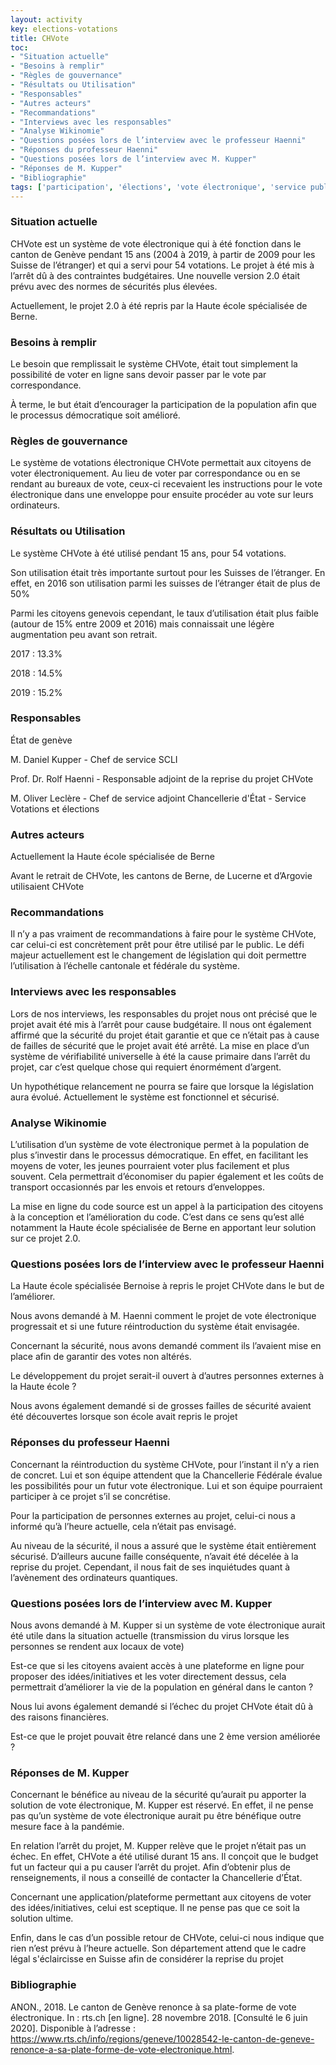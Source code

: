 ```yaml
---
layout: activity
key: elections-votations
title: CHVote
toc:
- "Situation actuelle"
- "Besoins à remplir"
- "Règles de gouvernance"
- "Résultats ou Utilisation"
- "Responsables"
- "Autres acteurs"
- "Recommandations"
- "Interviews avec les responsables"
- "Analyse Wikinomie"
- "Questions posées lors de l’interview avec le professeur Haenni"
- "Réponses du professeur Haenni"
- "Questions posées lors de l’interview avec M. Kupper"
- "Réponses de M. Kupper"
- "Bibliographie"
tags: ['participation', 'élections', 'vote électronique', 'service public', 'CHvote']
---
```


### Situation actuelle

CHVote est un système de vote électronique qui à été fonction dans le canton de Genève pendant 15 ans (2004 à 2019, à partir de 2009 pour les Suisse de l’étranger) et qui a servi pour 54 votations. Le projet à été mis à l’arrêt dû à des contraintes budgétaires. Une nouvelle version 2.0 était prévu avec des normes de sécurités plus élevées.

Actuellement, le projet 2.0 à été repris par la Haute école spécialisée de Berne.

### Besoins à remplir

Le besoin que remplissait le système CHVote, était tout simplement la possibilité de voter en ligne sans devoir passer par le vote par correspondance.

À terme, le but était d’encourager la participation de la population afin que le processus démocratique soit amélioré.

### Règles de gouvernance

Le système de votations électronique CHVote permettait aux citoyens de voter électroniquement. Au lieu de voter par correspondance ou en se rendant au bureaux de vote, ceux-ci recevaient les instructions pour le vote électronique dans une enveloppe pour ensuite procéder au vote sur leurs ordinateurs.

### Résultats ou Utilisation

Le système CHVote à été utilisé pendant 15 ans, pour 54 votations.

Son utilisation était très importante surtout pour les Suisses de l’étranger. En effet, en 2016 son utilisation parmi les suisses de l’étranger était de plus de 50%

Parmi les citoyens genevois cependant, le taux d’utilisation était plus faible (autour de 15% entre 2009 et 2016) mais connaissait une légère augmentation peu avant son retrait. 

2017 : 13.3%

2018 : 14.5%

2019 : 15.2%


### Responsables

État de genève

M. Daniel Kupper - Chef de service SCLI

Prof. Dr. Rolf Haenni - Responsable adjoint de la reprise du projet CHVote

M. Oliver Leclère - Chef de service adjoint Chancellerie d'État - Service Votations et élections

### Autres acteurs

Actuellement la Haute école spécialisée de Berne

Avant le retrait de CHVote, les cantons de Berne, de Lucerne et d’Argovie utilisaient CHVote

### Recommandations

Il n’y a pas vraiment de recommandations à faire pour le système CHVote, car celui-ci est concrètement prêt pour être utilisé par le public. Le défi majeur actuellement est le changement de législation qui doit permettre l’utilisation à l’échelle cantonale et fédérale du système.

### Interviews avec les responsables

Lors de nos interviews, les responsables du projet nous ont précisé que le projet avait été mis à l’arrêt pour cause budgétaire. Il nous ont également affirmé que la sécurité du projet était garantie et que ce n’était pas à cause de failles de sécurité que le projet avait été arrêté. La mise en place d’un système de vérifiabilité universelle à été la cause primaire dans l’arrêt du projet, car c’est quelque chose qui requiert énormément d’argent.

Un hypothétique relancement ne pourra se faire que lorsque la législation aura évolué. Actuellement le système est fonctionnel et sécurisé.

### Analyse Wikinomie

L’utilisation d’un système de vote électronique permet à la population de plus s’investir dans le processus démocratique. En effet, en facilitant les moyens de voter, les jeunes pourraient voter plus facilement et plus souvent. Cela permettrait d’économiser du papier également et les coûts de transport occasionnés par les envois et retours d’enveloppes.

La mise en ligne du code source est un appel à la participation des citoyens à la conception et l’amélioration du code. C’est dans ce sens qu’est allé notamment la Haute école spécialisée de Berne en apportant leur solution sur ce projet 2.0.

### Questions posées lors de l’interview avec le professeur Haenni

La Haute école spécialisée Bernoise à repris le projet CHVote dans le but de l’améliorer.

Nous avons demandé à M. Haenni comment le projet de vote électronique progressait et si une future réintroduction du système était envisagée.

Concernant la sécurité, nous avons demandé comment ils l’avaient mise en place afin de garantir des votes non altérés.

Le développement du projet serait-il ouvert à d’autres personnes externes à la Haute école ?

Nous avons également demandé si de grosses failles de sécurité avaient été découvertes lorsque son école avait repris le projet

### Réponses du professeur Haenni

Concernant la réintroduction du système CHVote, pour l’instant il n’y a rien de concret. Lui et son équipe attendent que la Chancellerie Fédérale évalue les possibilités pour un futur vote électronique. Lui et son équipe pourraient participer à ce projet s’il se concrétise.

Pour la participation de personnes externes au projet, celui-ci nous a informé qu’à l’heure actuelle, cela n’était pas envisagé.

Au niveau de la sécurité, il nous a assuré que le système était entièrement sécurisé. D’ailleurs aucune faille conséquente, n’avait été décelée à la reprise du projet. Cependant, il nous fait de ses inquiétudes quant à l’avènement des ordinateurs quantiques.


### Questions posées lors de l’interview avec M. Kupper

Nous avons demandé à M. Kupper si un système de vote électronique aurait été utile dans la situation actuelle (transmission du virus lorsque les personnes se rendent aux locaux de vote)

Est-ce que si les citoyens avaient accès à une plateforme en ligne pour proposer des idées/initiatives et les voter directement dessus, cela permettrait d’améliorer la vie de la population en général dans le canton ?

Nous lui avons également demandé si l’échec du projet CHVote était dû à des raisons financières.

Est-ce que le projet pouvait être relancé dans une 2 ème version améliorée ?

### Réponses de M. Kupper

Concernant le bénéfice au niveau de la sécurité qu’aurait pu apporter la solution de vote électronique, M. Kupper est réservé. En effet, il ne pense pas qu’un système de vote électronique aurait pu être bénéfique outre mesure face à la pandémie.

En relation l’arrêt du projet, M. Kupper relève que le projet n’était pas un échec. En effet, CHVote a été utilisé durant 15 ans. Il conçoit que le budget fut un facteur qui a pu causer l’arrêt du projet. Afin d’obtenir plus de renseignements, il nous a conseillé de contacter la Chancellerie d’État.

Concernant une application/plateforme permettant aux citoyens de voter des idées/initiatives, celui est sceptique. Il ne pense pas que ce soit la solution ultime.

Enfin, dans le cas d’un possible retour de CHVote, celui-ci nous indique que rien n’est prévu à l’heure actuelle. Son département attend que le cadre légal s'éclaircisse en Suisse afin de considérer la reprise du projet

### Bibliographie

ANON., 2018. Le canton de Genève renonce à sa plate-forme de vote électronique. In : rts.ch [en ligne]. 28 novembre 2018. [Consulté le 6 juin 2020]. Disponible à l’adresse : https://www.rts.ch/info/regions/geneve/10028542-le-canton-de-geneve-renonce-a-sa-plate-forme-de-vote-electronique.html.



